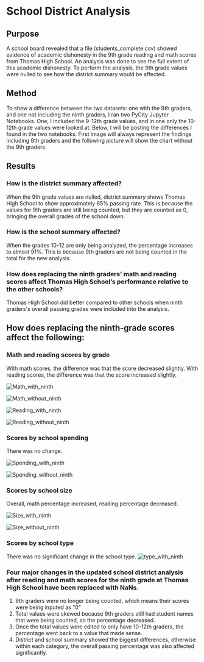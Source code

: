# School District Analysis
## Purpose
A school board revealed that a file (students_complete.csv) showed evidence of academic dishonesty in the 9th grade reading and math scores from Thomas High School. 
An analysis was done to see the full extent of this academic dishonesty. To perform the analysis, the 9th grade values were nulled to see how the district summary would be affected. 

## Method 
To show a difference between the two datasets: one with the 9th graders, and one not including the ninth graders, I ran two PyCity Jupyter Notebooks. One, I included the 9-12th grade values, and in one only the 10-12th grade values were looked at. Below, I will be posting the differences I found in the two notebooks. First image will always represent the findings including 9th graders and the following picture will show the chart without the 9th graders. 

## Results
### How is the district summary affected?
When the 9th grade values are nulled, district summary shows Thomas High School to show approximately 65% passing rate. This is because the values for 9th graders are still being counted, but they are counted as 0, bringing the overall grades of the school down. 

### How is the school summary affected?
When the grades 10-12 are only being analyzed, the percentage increases to almost 91%. This is because 9th graders are not being counted in the total for the new analysis.

### How does replacing the ninth graders’ math and reading scores affect Thomas High School’s performance relative to the other schools?
Thomas High School did better compared to other schools when ninth graders's overall passing grades were included into the analysis.

## How does replacing the ninth-grade scores affect the following:
### Math and reading scores by grade
With math scores, the difference was that the score decreased slightly.
With reading scores, the difference was that the score increased slightly. 

![Math_with_ninth](https://github.com/pratishthasingh1/School_District_Analysis/blob/master/math_school_ninth.png?raw=true)

![Math_without_ninth](https://github.com/pratishthasingh1/School_District_Analysis/blob/master/math_school_no_ninth.png?raw=true)

![Reading_with_ninth](https://github.com/pratishthasingh1/School_District_Analysis/blob/master/reading_school_ninth.png?raw=true)

![Reading_without_ninth](https://github.com/pratishthasingh1/School_District_Analysis/blob/master/reading_school_no_ninth.png?raw=true)

### Scores by school spending
There was no change. 

![Spending_with_ninth](https://github.com/pratishthasingh1/School_District_Analysis/blob/master/Resources/spending_ninth.png?raw=true)

![Spending_without_ninth](https://github.com/pratishthasingh1/School_District_Analysis/blob/master/Resources/spending_no_ninth.png?raw=true)

### Scores by school size
Overall, math percentage increased, reading percentage decreased. 

![Size_with_ninth](https://github.com/pratishthasingh1/School_District_Analysis/blob/master/Resources/size_ninth.png?raw=true)

![Size_without_ninth](https://github.com/pratishthasingh1/School_District_Analysis/blob/master/Resources/size_no_ninth.png?raw=true)

### Scores by school type
There was no significant change in the school type.
![type_with_ninth](https://github.com/pratishthasingh1/School_District_Analysis/blob/master/Resources/type.png?raw=true)

### Four major changes in the updated school district analysis after reading and math scores for the ninth grade at Thomas High School have been replaced with NaNs.
1. 9th graders were no longer being counted, which means their scores were being inputed as "0"
2. Total values were skewed because 9th graders still had student names that were being counted, so the percentage decreased.
3. Once the total values were edited to only have 10-12th graders, the percentage went back to a value that made sense.
4. District and school summary showed the biggest differences, otherwise within each category, the overall passing percentage was also affected significantly.
